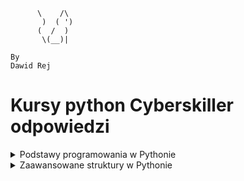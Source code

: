 ```
      \    /\
       )  ( ')
      (  /  )
       \(__)|
       
By
Dawid Rej
```
# Kursy python Cyberskiller odpowiedzi
<details>
<summary>Podstawy programowania w Pythonie</summary>
<ol>
<details>
<summary>Podstawy pracy w środowisku Python oraz typy danych w języku Python</summary>
<ul>
<details>
<summary>1. Pierwszy program:</summary>

```python
print("my first program")
```

</details>
<details>
<summary>2. Pierwsza zmienna:</summary>

```python
data = "my first program"
print(data)
```
</details>
<details>
<summary>3. Wyświetlanie zmiennych:</summary>

```python
number = 12
pi = 3.14
date = "August 12th 2011"
condition = True
print(number)
print(pi)
print(date)
print(condition)
```
</details>
<details>
<summary>4. Wyświetlanie zmiennych II:</summary>

```python
a = 13
b = 8.78
c = "text_value"
d = True
print(a)
print(b)
print(c)
print(d)
```
</details>
<details>
<summary>5. Typy zmiennych:</summary>

```python
number_1 = 12
pi = 3.14159
date = "August 12th 2011"
condition = True
print(type(number_1))
print(type(pi))
print(type(date))
print(type(condition))
```
</details>
<details>
<summary>6. Konwersja typów:</summary>

```python
x = 1995
x = str(x)
print(type(x))
```
</details>
<details>
<summary>7. Konwersja napisu na liczby:</summary>

```python
x = "15.78"
a = float(x)
b = int(float(x))
print(a)
print(b)
```
</details>
<details>
<summary>8. Łączenie napisów:</summary>

```python
a = "Hello "
b = "world"
print(a + b)
```
</details>
<details>
<summary>9. Łączenie napisów II:</summary>

```python
text = "I was born in "
year = 1987
short_story = text + str(year) + "."
print(short_story)
```
</details>
<details>
<summary>10. Konkatenacja zmiennych:</summary>

```python
a = "My number is "
b = 15
x = a + str(b)
print(x)
```
</details>
<details>
<summary>11. Nieoczekiwana operacja mnożenia:</summary>

```python
number = "7"
print("The result of 5*" + number + " is:", 5 * int(number))
```
</details>
<details>
<summary>12. Trójkąt:</summary>

```python
print("*")
print("*" * 2)
print("*" * 3)
print("*" * 4)
```
</details>
<details>
<summary>13. Trójkąt II:</summary>

```python
for i in range(4):
    for j in range(i+1):
        print("*", end="")
    if i != 3:
        print()
```
</details>
<details>
<summary>14. Odcinek:</summary>

```python
n = 10
print("|", "-" * n, "|", sep="")
```
</details>
<details>
<summary>15. Komentowanie kodu:</summary>

```python
# AADASDASDJHASKDJHAKJSDHAKJSDHKJASHDKJASHdJASDH
#asdadsasd
a = 6
#sadadsads
b = 2
#sdadsasdadsdas
print(a % b == 0)
```
</details>
<details>
<summary>16. Test sprawdzający</summary>

## 1.Która z poniższych odpowiedzi najlepiej opisuje poprawne zasady nazywania zmiennych? 
> Nazwa powinna zaczynać się od litery i nie może być taka sama jak słowo kluczowe.
## 2.Która z poniższych odpowiedzi nie jest typem zmiennej w języku Python?
> unsigned
## 3.Każda zmienna w języku Python jest: 
> obiektem
## 4.Który z poniższych operatorów może służyć do łączenia tekstu? 
> `+`
## 5.Który z poniższych typów zmiennych służy do reprezentacji liczb całkowitych? 
> int
## 6.Która z poniższych odpowiedzi będzie wynikiem wykonania bloku instrukcji załączonego na obrazku?
> 5
## 7.Który z poniższych symboli służy do rozpoczęcia jednowierszowego komentarza w kodzie? 
> `#`
## 8.Która z poniższych funkcji służy do wypisywania tekstu na ekranie? 
> print()
## 9.Słowa kluczowe to: 
> zarezerwowane nazwy specjalne definiujące elementy składni języka Python.
## 10.Która z poniższych odpowiedzi będzie wynikiem wykonania bloku instrukcji przedstawionego na obrazku? 
> "Halo Halo Halo"


</details>
</details>
</ul>
<details>
<summary>Operator porównania, operator logiczny i komentarze</summary>
<ul>
<details>
<summary>1. Test logiczny:</summary>

```python
# Insert your code here
number = 12
test = number > 10
print(type(test))
```
</details>
<details>
<summary>2. Wyrażenie logiczne:</summary>

```python
a = 16.5
b = 16
print(a > b)
print(a < b)
print(a == b)
a = int(a)
print(a > b)
print(a < b)
print(a == b)
```
</details>
<details>
<summary>3. Testy logiczne:</summary>

```python
imie = "Jacek"
wiek = 14
klasa = "3a"
print(imie == "Jacek" and wiek < 18)
print(klasa == "3b" or imie == "Wojtek")
```
</details>
<details>
<summary>4. Przekształcenie i porównanie zmiennej liczbowej:</summary>

```python
x = 18
x += 2
print(x == 20)
x *= -1
print(x == -20)
```
</details>
<details>
<summary>5. Test parzystości:</summary>

```python
number = 23
# Insert your code here
print("Parity test: " + str(number % 2 == 0))
```
</details>
<details>
<summary>6. Test parzystości II:</summary>

```python
number = 12
# Insert your code here
print("Parity test: " + str(int(number % 2 == 0)))
```
</details>
<details>
<summary>7. Test parzystości III:</summary>

```python
number = 13
# Insert your code here
print("Liczba " + str(number) + " jest " + ("parzysta." if number % 2 == 0 else "nieparzysta."))
```
</details>
<details>
<summary>8. Test sprawdzający</summary>

## 1.Która z poniższych odpowiedzi będzie wynikiem wykonania bloku instrukcji przedstawionego na obrazku?
> 6
## 2.Jaką operacje wykonuje operator "%"? 
> Zwraca wartość reszty z dzielenia.
## 3.Który z poniższych to operator przypisania? 
> `=`
## 4.Jakie jest słowo kluczowe operatora logicznego alternatywy? 
> `or`
## 5.Do czego służy operator porównania: "<="? 
> Do sprawdzenia, czy wartość przed operatorem jest mniejsza lub równa względem wartości za operatorem.

> Do sprawdzenia, czy wartość za operatorem jest większa lub równa względem wartości przed operatorem.
## 6.Który z poniższych to operator potęgowania?
> `**`
## 7.Koniunkcja jako operator logiczny daje w wyniku prawdę (True) wtedy i tylko wtedy gdy: 
> obie wartości, które nią łączymy są typu prawda (True).
## 8.Która z poniższych odpowiedzi będzie wynikiem wykonania instrukcji przedstawionej na obrazku? 
`True`
## 9.Która z poniższych odpowiedzi będzie wynikiem wykonania bloku instrukcji przedstawionego na obrazku? 
`True`
      
</details>
</ul>
</details>
<details>
<summary>Instrukcje wejścia i wyjścia</summary>
<ul>
<details>
<summary>1. Wprowadzanie własnych danych do programu:</summary>

```python
number = input()
print(type(number))
```
</details>
<details>
<summary>2. Dodawanie dwóch liczb:</summary>

```python
# Input your code here
a = int(input())
b = int(input())
print(f"Sum of numbers {a} and {b} is {a+b}")
```
</details>
<details>
<summary>3. Pobranie informacji od użytkownika:</summary>

```python
a = input("What is your name?")
b = int(input('How old are you?'))
print(f"Your name is {a}\nYou are {b} years old")
```
</details>
<details>
<summary>4. Wynik testu logicznego:</summary>

```python
a = int(input())
b = int(input())
print(a % b == 0)
```
</details>
<details>
<summary>5. Suma wylosowanych liczb:</summary>

```python
import random
c = int(input())
d = int(input())
e = int(input())
f = int(input())
a, b = random.randint(c, d-1), random.randint(e, f-1)
print(a + b)
```
</details>
<details>
<summary>6. Pobranie danych od użytkownika i weryfikacja warunku:</summary>

```python
import random
c = int(input())
d = int(input())
b = int(input())
a = random.randint(c, d)
print(a == b)
```
</details>
</ul>
</details>
<details>
<summary>Instrukcje warunkowe</summary>
<ul>
<details>
<summary>1. Porównanie liczby:</summary>

```python
a = int(input())
print("Number is less than twenty" if a < 20 else "")
```
</details>
<details>
<summary>2. Porównanie liczby II:</summary>

```python
print("Number is greater than or equal to twenty" if int(input()) >= 20 else "Number is less than twenty")
```
</details>
<details>
<summary>3. Porównanie liczby III:</summary>

```python
a = int(input())
print("Number is greater than twenty" if a > 20 else "Number is equal to twenty" if a == 20 else "Number is less than twenty")
```
</details>
<details>
<summary>4. Test pełnoletności:</summary>

```python
a = input()
b = input()
c = int(input())
print(f"Hi {a} {b}, you are {'of legal age' if c >= 18 else 'underage'}")
```
</details>
<details>
<summary>5. Dzień tygodnia:</summary>

```python
a = int(input())
b = {
    1: "Monday",
    2: "Tuesday",
    3: "Wednesday",
    4: "Thursday",
    5: "Friday",
    6: "Saturday",
    7: "Sunday"
}
print(b.get(a))
```
</details>
<details>
<summary>6. Weryfikacja loginu:</summary>

```python
def isupperall(a):
    b = "a"
    for i in a:
        if i.isupper():
            return True
    return False


a = input()
if a == 'Admin':
    print("Login correct")
elif isupperall(a):
    print("Login incorrect")
else:
    if len(a)>5:
        print("Login correct")
    else:
        print("Login incorrect")

```
</details>
</ul>
</details>
<details>
<summary>Pętla</summary>
<ul>
<details>
<summary>1. Pierwsza pętla for:</summary>

```python
for i in range(10):
    print(i)
```
</details>
<details>
<summary>2. Własna pętla:</summary>

```python
for i in range(1, 11):
    print(i)
```
</details>
<details>
<summary>3. Trójkąt:</summary>

```python
a = int(input())
for i in range(a):
    print("*" * (i + 1))
```
</details>
<details>
<summary>4. Ładniejszy trójkąt:</summary>

```python
n = int(input())
for i in range(1, n + 1):
    print(" " * (n - i) + "*" * (2 * i - 1))
```
</details>
<details>
<summary>5. Odwrotna funkcja range():</summary>

```python
n = -3
for i in range(20, 1, n):
    print(i)
```
</details>
<details>
<summary>6. Romb:</summary>

```python
n = int(input())
for i in range(1, n + 1):
    print(" " * (n - i) + "*" * (2 * i - 1))
for i in range(n - 1, 0, -1):
    print(" " * (n - i) + "*" * (2 * i - 1))
```
</details>
<details>
<summary>7. Ciąg liczb:</summary>

```python
# Insert your code here
[print(i, end=" ") for i in range(1, 101)]
```
</details>
<details>
<summary>8. Pętla w pętli:</summary>

```python
n = 10
for i in range(1, n + 1):
    for j in range(1, n + 1):
        print(i * j, end="\t")
    print()
```
</details>
<details>
<summary>9. Pętla while:</summary>

```python
a = 0
# Insert your code here
while a != 11:
    print(a)
    a += 1
```
</details>
<details>
<summary>10. Pętla while II:</summary>

```python
a = 10
while a > 0:
    print(a)
    a = a - 1
```
</details>
<details>
<summary>11. Lista potęg:</summary>

```python
a = int(input())
for i in range(1, 11):
    print(a ** i)
```
</details>
<details>
<summary>12. Pętla while z warunkiem opuszczenia:</summary>

```python
condition = True
# Insert your code here
a = ""
while True:
    a = input()
    if a == "end":
        break
    else:
        print(a)
```
</details>
<details>
<summary>13. Lista dzielników:</summary>

```python
a = int(input())
for i in range(1, a + 1):
    if a % i == 0:
        print(i)
```
</details>
<details>
<summary>14. Alfabet:</summary>

```python
print("a A b B c C d D e E f F g G h H i I j J k K l L m M n N o O p P q Q r R s S t T u U v V w W x X y Y z Z")
```
</details>
<details>
<summary>15. Alfabet ze skokiem:</summary>

```python
a = "abcdefghijklmnopqrstuvwxyz"
n = int(input())
for i in range(0, len(a), n):
    print(a[i], a[i].upper(), end=" ")
```
</details>
<details>
<summary>16. Nieskończone wczytywanie:</summary>

```python
while True:
    num = input()
    if num == 'end':
        break
    num = int(num)
    if num % 2 == 0:
        print("even")
    else:
        print("odd")
```
</details>
<details>
<summary>17. Lista słów i długości:</summary>

```python
text = input()
word_length_tuples = [(word, len(word)) for word in text.split()]
print(word_length_tuples)
```
</details>
<details>
<summary>18. Ciąg Fibonacciego:</summary>

```python
def fibonacci(n):
    fib_sequence = [0, 1]
    [fib_sequence.append(fib_sequence[-2] + fib_sequence[-1]) for _ in range(2, n)]
    return fib_sequence[:n]
n = int(input())
if n < 0:
    print("Integer must be non-negative.")
else:
    fib_list = fibonacci(n)
print(fib_list)
```
</details>
<details>
<summary>19. Konwersja liczby dziesiętnej na binarną:</summary>

```python
decimal_number = int(input())
binary_representation = bin(decimal_number)[2:]
binary_digits = [int(bit) for bit in binary_representation]
for bit in reversed(binary_digits):
    print(bit)
```
</details>
</ul>
</details>

</ol>
</details>

<details>
<summary>Zaawansowane struktury w Pythonie</summary>
<ol>
<details>
<summary>Definiowanie funkcji</summary>

<ul>
<details>
<summary>1. Pierwsza funkcja:</summary>

```python
def greetings():
    print("Hello, this is function.")

if __name__ == "__main__":
    greetings()
```
</details>
<details>
<summary>2. Ciąg Fibonacciego:</summary>

```python
def print_fibonacci_sequence(n):
    fib_sequence = [0, 1]
    while len(fib_sequence) < n:
        fib_sequence.append(fib_sequence[-2] + fib_sequence[-1])
    print(" ".join(map(str, fib_sequence[:n])))

if __name__ == "__main__":
    n = int(input())
    print_fibonacci_sequence(n)
```
</details>
<details>
<summary>3. Funkcja sumująca liczby:</summary>

```python
def sum(a, b):
    print(a + b)

if __name__ == "__main__":
    x = int(input())
    y = int(input())
    sum(x, y)
```
</details>
<details>
<summary>4. Funkcja zwracająca sumę:</summary>

```python
def sum(a, b):
    return a + b

if __name__ == "__main__":
    x = int(input())
    y = int(input())
    result = sum(x, y)
    print("The result is", result)
```
</details>
<details>
<summary>5. Funkcja konwertująca temperaturę:</summary>

```python
def convert_temperature(temp, unit):
    if unit.upper() == 'C':
        temperature = round((temp * 9/5) + 32, 1)
        print(temp, "degrees Celsius is equal to", temperature, "degrees Fahrenheit")
    elif unit.upper() == 'F':
        temperature = round((temp - 32) * 5/9, 1)
        print(temp, "degrees Fahrenheit is equal to", temperature, "degrees Celsius")
    else:
        print("Invalid unit of measurement")

if __name__ == "__main__":
    temperature = float(input())
    unit = input().strip().upper()
    convert_temperature(temperature, unit)
```
</details>
<details>
<summary>6. Funkcja sprawdzająca rok przestępny:</summary>

```python
def is_leap_year(year):
    if (year % 4 == 0 and year % 100 != 0) or (year % 400 == 0):
        return True
    else:
        return False

if __name__ == "__main__":
    year = int(input())
    if is_leap_year(year):
        print("It is a leap year")
    else:
        print("It is not a leap year")
```
</details>
<details>
<summary>7. Funkcja zwracająca największą wartość z listy:</summary>

```python
def find_max(numbers):
    return max(numbers)

if __name__ == "__main__":
    numbers = []
    for i in range(5):
        num = int(input())
        numbers.append(num)
    max_number = find_max(numbers)
    print("The largest number is:", max_number)
```
</details>
<details>
<summary>8. Funkcja rekurencyjna:</summary>

```python
def power(x, n):
    if n == 0:
        return 1
    else:
        return x * power(x, n - 1)

if __name__ == "__main__":
    x = int(input())
    n = int(input())
    result = power(x, n)
    print(result)
```
</details>
<details>
<summary>9. Funkcja obliczająca silnię:</summary>

```python
def factorial(n):
    if n == 0:
        return 1
    else:
        return n * factorial(n - 1)

if __name__ == "__main__":
    n = int(input())
    result = factorial(n)
    print(result)
```
</details>
<details>
<summary>10. Funkcja filtrująca:</summary>

```python
# Write your function here
def test_elements(elements, test_function):
    a = []
    for i in elements:
        if test_function(i):
            a.append(i)
    return a

# Do not remove the following lines
if __name__ == '__main__':
    def test_even(value):
        return value % 2 == 0

    elements = [1, 2, 3, 4, 5, 6, 7, 8, 9] 
    passing_elements = test_elements(elements, test_even)

    print(passing_elements)
```
</details>
</ul>
</details>

<details>
<summary>Listy</summary>

<ul>
<details>
<summary>1. Średnia z listy:</summary>

```python
numbers = [10, 12, 100, 125, 6]
average = sum(numbers) / len(numbers)
print(average)

# Usuwanie elementów z listy:
N = int(input())

numbers = [int(input()) for _ in range(N)]

print(numbers)

extra_number = int(input())

while extra_number in numbers:
    numbers.remove(extra_number)

print(len(numbers))
print(numbers)
```
</details>
<details>
<summary>2. Tabliczka mnożenia:</summary>

```python
N = int(input())
multiplication_table = [[(i + 1) * (j + 1) for j in range(N)] for i in range(N)]
for row in multiplication_table:
    print(row)
```
</details>
<details>
<summary>3. Nieskończona lista:</summary>

```python
tab = []
minimum = float('inf')
maximum = float('-inf')

while True:
    data = input()
    if data == "end":
        break
    else:
        data = int(data)
        tab.append(data)
        if data > maximum:
            maximum = data
        if data < minimum:
            minimum = data

minimumCounter = tab.count(minimum)
maximumCounter = tab.count(maximum)

while minimum in tab:
    tab.remove(minimum)
while maximum in tab:
    tab.remove(maximum)

while maximumCounter:
    tab.append(maximum)
    maximumCounter -= 1
while minimumCounter:
    tab.insert(0, minimum)
    minimumCounter -= 1

print(tab)
```
</details>
<details>
<summary>4. Lista punktów kontrolnych:</summary>

```python
import math

def distance(point1, point2):
    return math.sqrt((point1[0] - point2[0])**2 + (point1[1] - point2[1])**2)

def main():
    n = int(input())
    points = []
    for _ in range(n):
        x, y = map(float, input().split())
        points.append((x, y))
    target_x, target_y = map(float, input().split())
    target_point = (target_x, target_y)

    distances = [(distance(point, target_point), point) for point in points]
    sorted_distances = sorted(distances)

    result = [(dist, point) for dist, point in sorted_distances]
    print(result)

if __name__ == "__main__":
    main()
```
</details>
<details>
<summary>5. Sortowanie tablicy:</summary>

```python
def main():
    numbers = list(map(int, input().split()))
    start, end = map(int, input().split())
    direction = input()

    numbers_to_display = [num for num in numbers if start <= num <= end]

    if direction == 'r':
        numbers_to_display.sort()
    elif direction == 'm':
        numbers_to_display.sort(reverse=True)

    print(*numbers_to_display)

if __name__ == "__main__":
    main()
```
</details>
</ul>
</details>


<details>
<summary>Klasy i obiekty</summary>

<ul>
<details>
<summary>1. MojaKlasa:</summary>

```python
class MyClass:
    def welcome(self):
        print("Welcome user")

if __name__ == '__main__':
    myObject = MyClass()
    myObject.welcome()
```
</details>
<details>
<summary>2. Prosta klasa I:</summary>

```python
class Dog:
    def __init__(self, name):
        self.name = name
    
    def bark(self):
        print(f"{self.name}: Woof!")

if __name__ == '__main__':
    my_dog = Dog("Buddy")
    my_dog.bark()
```
</details>
<details>
<summary>3. Prosta klasa II:</summary>

```python
class Person:
    def __init__(self, name, age):
        self.name = name
        self.age = age
    
    def introduce(self):
        print(f"My name is {self.name} and I am {self.age} years old.")

if __name__ == '__main__':
    name = input()
    age = int(input())
```
</details>
<details>
<summary>4. Klasa dla liczby binarnej:</summary>

```python
class BinaryNumber:
    def __init__(self, decimal):
        self.decimal = decimal
        self.binary = bin(decimal)[2:]  # [2:] to pominięcie '0b' na początku
    
    def show(self):
        print(self.binary)

if __name__ == '__main__':
    decimal = int(input())
    binary_number = BinaryNumber(decimal)
    binary_number.show()
```
</details>
<details>
<summary>5. Klasa Employee:</summary>

```python
class Employee:
    def __init__(self, name, employee_id, salary):
        self.name = name
        self.employee_id = employee_id
        self.salary = salary

    def display_info(self):
        print(f"Name: {self.name}")
        print(f"Employee ID: {self.employee_id}")
        print(f"Salary: {self.salary}")

    def give_raise(self, amount):
        self.salary += amount

if __name__ == '__main__':
    name = input()
    employee_id = int(input())
    salary = float(input())
    raise_amount = float(input())

    employee = Employee(name, employee_id, salary)
    employee.display_info()
    employee.give_raise(raise_amount)
    employee.display_info()
```
</details>
<details>
<summary>6. Punkty na płaszczyźnie 2D i w przestrzeni 3D:</summary>

```python
class Point2D:
    def __init__(self, x, y):
        self.x = int(x)
        self.y = int(y)

    def dist(self, other):
        return ((other.x - self.x) ** 2 + (other.y - self.y) ** 2) ** 0.5

class Point3D(Point2D):
    def __init__(self, x, y, z):
        super().__init__(x, y)
        self.z = int(z)

    def dist(self, other):
        return ((other.x - self.x) ** 2 + (other.y - self.y) ** 2 + (other.z - self.z) ** 2) ** 0.5

if __name__ == "__main__":
    p1 = Point3D(1, 1, 1)
    p2 = Point3D(2, 1, 1)
    print(p1.dist(p2))
    p3 = Point2D(1, 1)
    p4 = Point2D(3, 1)
    print(p3.dist(p4))
    print(isinstance(p3, Point3D))  # False
    print(isinstance(p3, Point2D))  # True
```
</details>
<details>
<summary>7. Dziedziczenie I:</summary>

```python
class Animal:
    def __init__(self, name, age, species):
        self.name = name
        self.age = age
        self.species = species

    def display_info(self):
        print(f"Name: {self.name}")
        print(f"Age: {self.age}")
        print(f"Species: {self.species}")


class Mammal(Animal):
    def __init__(self, name, age, species, num_legs):
        super().__init__(name, age, species)
        self.num_legs = num_legs

if __name__ == "__main__":
    name = input()
    age = int(input())
    species = input()
    num_legs = int(input())
    my_mammal = Mammal(name, age, species, num_legs)
    my_mammal.display_info()
```
</details>
<details>
<summary>8. Dziedziczenie II:</summary>

```python
class Animal:
    def __init__(self, name, age, species):
        self.name = name
        self.age = age
        self.species = species

    def display_info(self):
        print(f"Name: {self.name}")
        print(f"Age: {self.age}")
        print(f"Species: {self.species}")


class Mammal(Animal):
    def __init__(self, name, age, species, num_legs):
        super().__init__(name, age, species)
        self.num_legs = num_legs

    def display_info(self):
        super().display_info()
        print(f"Legs: {self.num_legs}")

if __name__ == "__main__":
    name = input()
    age = int(input())
    species = input()
    num_legs = int(input())
    my_mammal = Mammal(name, age, species, num_legs)
    my_mammal.display_info()
```
</details>
<details>
<summary>9. Lista obiektów:</summary>

```python
class Book:
    def __init__(self, title, author, year_of_publication):
        self.title = title
        self.author = author
        self.year_of_publication = year_of_publication

class Library:
    def __init__(self):
        self.books = []

    def add_book(self, book):
        self.books.append(book)

    def find_book(self, title):
        found = False
        for book in self.books:
            if book.title == title:
                found = True
                print(f"{title} found!\nAuthor: {book.author}\nYear of Publication: {book.year_of_publication}")
                break
        if not found:
            print(f"{title} not found.")

if __name__ == "__main__":
    library = Library()

    book1 = Book("The Little Prince", "Antoine de Saint-Exupéry", 1943)
    book2 = Book("Harry Potter and the Philosopher's Stone", "J.K. Rowling", 1997)
    book3 = Book("The Hobbit", "J.R.R. Tolkien", 1937)

    library.add_book(book1)
    library.add_book(book2)
    library.add_book(book3)

    title = input()

    library.find_book(title)
```
</details>
<details>
<summary>10. Bankowość internetowa:</summary>

```python
class BankAccount:
    def __init__(self):
        self.balance = 0

    def deposit(self, amount):
        self.balance += amount

    def withdrawal(self, amount):
        if self.balance >= amount:
            self.balance -= amount
        else:
            print("Insufficient funds")

    def showBalance(self):
        return self.balance

if __name__ == '__main__':
    account = BankAccount()

    d1 = int(input())
    d2 = int(input())
    account.deposit(d1)
    account.deposit(d2)

    w1 = int(input())
    w2 = int(input())
    w3 = int(input())
    account.withdrawal(w1)
    account.withdrawal(w2)
    account.withdrawal(w3)

    print(account.showBalance())
```
</details>
</ul>
</details>
<details>
<summary>Kolekcje</summary>

<ul>
<details>
<summary>1. Słownik potęg:</summary>

```python
def generate_powers_of_two_dict(n):
    powers_dict = {}
    for i in range(1, n + 1):
        powers_dict[i] = 2 ** i
    return powers_dict

if __name__ == "__main__":
    n = int(input())
    powers_dict = generate_powers_of_two_dict(n)
    print(powers_dict)
```
</details>

<details>
<summary>2. Budowanie słownika:</summary>

```python
# Write your function here
def text2dict(text):
    text = text.strip().split("\n")
    dct = {}
    for elem in text:
        elem = elem.split(": ")
        dct[elem[0]] = elem[1]
    return dct

# Do not remove the following lines
if __name__ == '__main__':
    d = text2dict("""k1: w1
k2: W2
k3: w3""")
    print(d)
```
</details>

<details>
<summary>3. Unikalne słowa:</summary>

```python
words = {}
n = int(input())
while n:
    data = input().lower()
    data = ''.join(filter(lambda x: x.isalnum() or x.isspace(), data))
    data = data.split()
    for word in data:
        if words.get(word) == None:
            words[word] = 1
        else:
            words[word] += 1
    n -= 1
for key in sorted(words):
    print(key, words[key])
```
</details>

<details>
<summary>4. Lista o maksymalnej sumie elementów:</summary>

```python
def sort_numbers(numbers):
    number_dict = {'positive': [], 'negative': []}
    
    for num in numbers:
        if num >= 0:
            number_dict['positive'].append(num)
        else:
            number_dict['negative'].append(num)
    
    sum_positive = sum(number_dict['positive'])
    sum_negative = sum(abs(num) for num in number_dict['negative'])
    
    if sum_positive >= sum_negative:
        return number_dict['positive']
    else:
        return number_dict['negative']

# Test the function
if __name__ == "__main__":
    numbers = [-12, 1, 11, 5, -6]
    print(sort_numbers(numbers))
```
</details>

<details>
<summary>5. Pozycja elementu w liście:</summary>

```python
def position_of_element_in_list(lists, x):
    result = []
    for i, lst in enumerate(lists):
        for j, elem in enumerate(lst):
            if elem == x:
                result.append((i, j))
    return result

# Test the function
if __name__ == "__main__":
    n = int(input())
    x = int(input())
    lists = []
    for _ in range(n):
        lists.append(list(map(int, input().split())))
    print(position_of_element_in_list(lists, x))
```
</details>

<details>
<summary>6. Zarządzanie słownikiem:</summary>

```python
def manage_dictionary(dct, o):
    if o == 1:
        key, value = input().split()
        if key in dct:
            print("Key already in dictionary")
        else:
            dct[key] = value
    elif o == 2:
        key, value = input().split()
        if key not in dct:
            print("Can't modify non existing key")
        else:
            dct[key] = value
    elif o == 3:
        print(dct)

# Test the function
if __name__ == "__main__":
    dct = {}
    n = int(input())
    for _ in range(n):
        operation = int(input())
        manage_dictionary(dct, operation)
```
</details>
</ul>
</details>
<details>
<summary>Operacje tekstowe</summary>

<ul>
<details>
<summary>1. Warunki dotyczące linii tekstu:</summary>

```python
import sys
pat = input().strip()
text = sys.stdin.readlines()
elems = []
for line in text:
    if pat in line:
        elems.append(line.strip())
print(elems)
```
</details>

<details>
<summary>2. Formatowanie linii tekstu:</summary>

```python
n = int(input())
while n:
    print(''.join(filter(lambda x: x.isalpha() or x.isspace(), input().lower())))
    n -= 1
```
</details>

<details>
<summary>3. Formatowanie linii tekstu II:</summary>

```python
x, n = map(int, input().split())
text = ""
for _ in range(n):
    text += input().strip() + " "
formatted_text = [text[i:i+x] for i in range(0, len(text), x)]
print("\n".join(formatted_text))
```
</details>

<details>
<summary>4. Wyrażenie regularne:</summary>

```python
import re
p = re.compile(r'(?:[0-9a-fA-F][0-9a-fA-F]:?){6}')
n = int(input())
while n:
    text = input()
    for mac in re.findall(p, text):
        print(mac)
    n -= 1
```
</details>

<details>
<summary>5. Walidacja numerów kont:</summary>

```python
import re

def validate(data):
    data = data.replace(' ', '').strip()
    if len(data) != 22:
        return "NO"
    p = re.compile(r'^GB([0-9]{2})([A-Z]{4})([0-9]{14})$')
    if re.match(p, data):
        return "YES"
    return "NO"

n = int(input())

while n:
    n -= 1
    data = input()
    print(validate(data))
```
</details>

<details>
<summary>6. Szyfr Cezara:</summary>

```python
text = input()
shift = int(input())

encrypted_text = ""

for char in text:
    if char.isalpha():
        if char.islower():
            encrypted_char = chr(((ord(char) - ord('a') + shift) % 26) + ord('a'))
        else:
            encrypted_char = chr(((ord(char) - ord('A') + shift) % 26) + ord('A'))
    else:
        encrypted_char = char
    encrypted_text += encrypted_char

print(encrypted_text)
```
</details>
</ul>
</details>

</ol>
</details>
